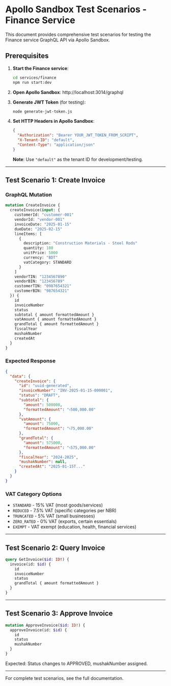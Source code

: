 # Apollo Sandbox Test Scenarios - Finance Service

This document provides comprehensive test scenarios for testing the Finance service GraphQL API via Apollo Sandbox.

## Prerequisites

1. **Start the Finance service**:
   ```bash
   cd services/finance
   npm run start:dev
   ```

2. **Open Apollo Sandbox**: http://localhost:3014/graphql

3. **Generate JWT Token** (for testing):
   ```bash
   node generate-jwt-token.js
   ```

4. **Set HTTP Headers in Apollo Sandbox**:
   ```json
   {
     "Authorization": "Bearer YOUR_JWT_TOKEN_FROM_SCRIPT",
     "X-Tenant-ID": "default",
     "Content-Type": "application/json"
   }
   ```

   **Note**: Use `"default"` as the tenant ID for development/testing.

---

## Test Scenario 1: Create Invoice

### GraphQL Mutation
```graphql
mutation CreateInvoice {
  createInvoice(input: {
    customerId: "customer-001"
    vendorId: "vendor-001"
    invoiceDate: "2025-01-15"
    dueDate: "2025-02-15"
    lineItems: [
      {
        description: "Construction Materials - Steel Rods"
        quantity: 100
        unitPrice: 5000
        currency: "BDT"
        vatCategory: STANDARD
      }
    ]
    vendorTIN: "1234567890"
    vendorBIN: "123456789"
    customerTIN: "0987654321"
    customerBIN: "987654321"
  }) {
    id
    invoiceNumber
    status
    subtotal { amount formattedAmount }
    vatAmount { amount formattedAmount }
    grandTotal { amount formattedAmount }
    fiscalYear
    mushakNumber
    createdAt
  }
}
```

### Expected Response
```json
{
  "data": {
    "createInvoice": {
      "id": "uuid-generated",
      "invoiceNumber": "INV-2025-01-15-000001",
      "status": "DRAFT",
      "subtotal": {
        "amount": 500000,
        "formattedAmount": "৳500,000.00"
      },
      "vatAmount": {
        "amount": 75000,
        "formattedAmount": "৳75,000.00"
      },
      "grandTotal": {
        "amount": 575000,
        "formattedAmount": "৳575,000.00"
      },
      "fiscalYear": "2024-2025",
      "mushakNumber": null,
      "createdAt": "2025-01-15T..."
    }
  }
}
```

### VAT Category Options
- `STANDARD` - 15% VAT (most goods/services)
- `REDUCED` - 7.5% VAT (specific categories per NBR)
- `TRUNCATED` - 5% VAT (small businesses)
- `ZERO_RATED` - 0% VAT (exports, certain essentials)
- `EXEMPT` - VAT exempt (education, health, financial services)

---

## Test Scenario 2: Query Invoice

```graphql
query GetInvoice($id: ID!) {
  invoice(id: $id) {
    id
    invoiceNumber
    status
    grandTotal { amount formattedAmount }
  }
}
```

---

## Test Scenario 3: Approve Invoice

```graphql
mutation ApproveInvoice($id: ID!) {
  approveInvoice(id: $id) {
    id
    status
    mushakNumber
  }
}
```

Expected: Status changes to APPROVED, mushakNumber assigned.

---

For complete test scenarios, see the full documentation.
